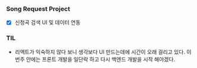 ### Song Request Project

- [x] 신청곡 검색 UI 및 데이터 연동



### TIL

- 리액트가 익숙하지 않다 보니 생각보다 UI 만드는데에 시간이 오래 걸리고 있다. 이번주 안에는 프론트 개발을 일단락 하고 다시 백엔드 개발을 시작 해야겠다.

